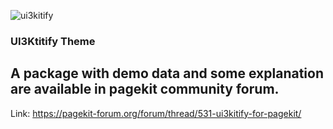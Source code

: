![ui3kitify](https://downloads-pagekit.storage.googleapis.com/fosphatic/ui3kitify/image.jpeg)

### UI3Ktitify Theme

## A package with demo data and some explanation are available in pagekit community forum.

Link: https://pagekit-forum.org/forum/thread/531-ui3kitify-for-pagekit/
